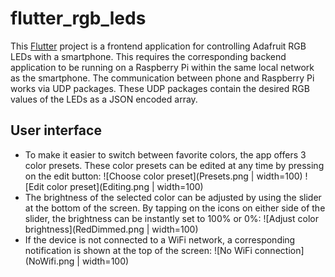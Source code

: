 # flutter_rgb_leds

This [Flutter](https://flutter.dev/) project is a frontend application for controlling Adafruit RGB LEDs with a smartphone. This requires the corresponding backend application to be running on a Raspberry Pi within the same local network as the smartphone. The communication between phone and Raspberry Pi works via UDP packages. These UDP packages contain the desired RGB values of the LEDs as a JSON encoded array.

## User interface

+ To make it easier to switch between favorite colors, the app offers 3 color presets. These color presets can be edited at any time by pressing on the edit button: 
![Choose color preset](Presets.png | width=100)
![Edit color preset](Editing.png | width=100)
+ The brightness of the selected color can be adjusted by using the slider at the bottom of the screen. By tapping on the icons on either side of the slider, the brightness can be instantly set to 100% or 0%:
![Adjust color brightness](RedDimmed.png | width=100)
+ If the device is not connected to a WiFi network, a corresponding notification is shown at the top of the screen:
![No WiFi connection](NoWifi.png | width=100)
